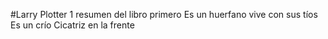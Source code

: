 #Larry Plotter 1
resumen del libro primero
Es un huerfano
vive con sus tíos
Es un crío
Cicatriz en la frente
